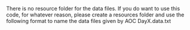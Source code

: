 There is no resource folder for the data files. If you do want to use this code, for whatever reason, please create a resources folder and use the following format to name the data files given by AOC DayX.data.txt
